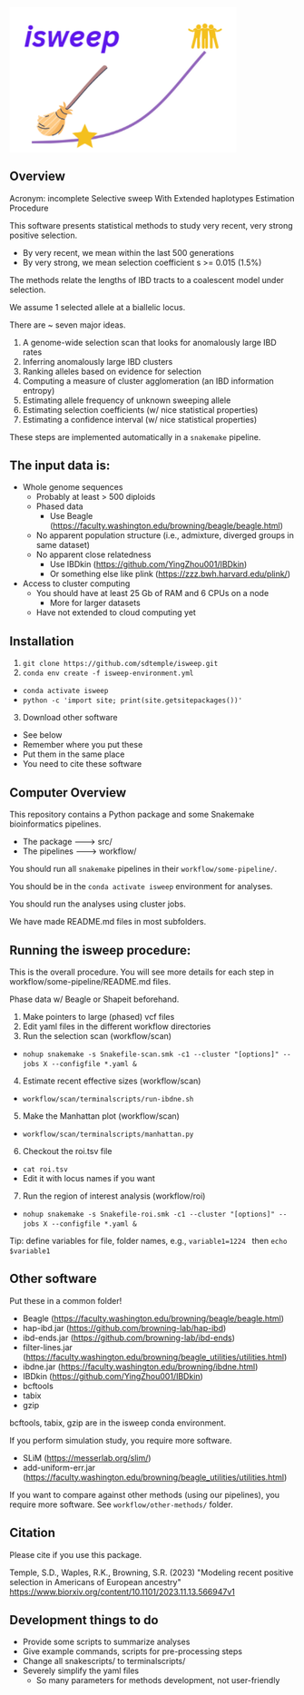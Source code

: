 <img src="isweep-icon.png" align="center" width="400px"/>

## Overview

Acronym: incomplete Selective sweep With Extended haplotypes Estimation Procedure

This software presents statistical methods to study very recent, very strong positive selection.
- By very recent, we mean within the last 500 generations
- By very strong, we mean selection coefficient s >= 0.015 (1.5%)

The methods relate the lengths of IBD tracts to a coalescent model under selection. 

We assume 1 selected allele at a biallelic locus.

There are ~ seven major ideas.

1. A genome-wide selection scan that looks for anomalously large IBD rates
2. Inferring anomalously large IBD clusters
3. Ranking alleles based on evidence for selection
4. Computing a measure of cluster agglomeration (an IBD information entropy)
5. Estimating allele frequency of unknown sweeping allele
6. Estimating selection coefficients (w/ nice statistical properties)
7. Estimating a confidence interval (w/ nice statistical properties)

These steps are implemented automatically in a `snakemake` pipeline.

## The input data is:

- Whole genome sequences
  - Probably at least > 500 diploids
  - Phased data
    - Use Beagle (https://faculty.washington.edu/browning/beagle/beagle.html)
  - No apparent population structure (i.e., admixture, diverged groups in same dataset)
  - No apparent close relatedness
    - Use IBDkin (https://github.com/YingZhou001/IBDkin)
    - Or something else like plink (https://zzz.bwh.harvard.edu/plink/)
- Access to cluster computing
  - You should have at least 25 Gb of RAM and 6 CPUs on a node
    - More for larger datasets
  - Have not extended to cloud computing yet

## Installation

1. ` git clone https://github.com/sdtemple/isweep.git `
2. ` conda env create -f isweep-environment.yml `
  - ` conda activate isweep `
  - ` python -c 'import site; print(site.getsitepackages())' `
3. Download other software
  - See below
  - Remember where you put these
  - Put them in the same place
  - You need to cite these software

## Computer Overview

This repository contains a Python package and some Snakemake bioinformatics pipelines.
- The package ---> src/
- The pipelines ---> workflow/

You should run all `snakemake` pipelines in their `workflow/some-pipeline/`.

You should be in the `conda activate isweep` environment for analyses.

You should run the analyses using cluster jobs.

We have made README.md files in most subfolders.

## Running the isweep procedure:

This is the overall procedure. You will see more details for each step in workflow/some-pipeline/README.md files.

Phase data w/ Beagle or Shapeit beforehand.

1. Make pointers to large (phased) vcf files
2. Edit yaml files in the different workflow directories
3. Run the selection scan (workflow/scan)
- ` nohup snakemake -s Snakefile-scan.smk -c1 --cluster "[options]" --jobs X --configfile *.yaml & `
4. Estimate recent effective sizes (workflow/scan)
- ` workflow/scan/terminalscripts/run-ibdne.sh `
5. Make the Manhattan plot (workflow/scan)
- ` workflow/scan/terminalscripts/manhattan.py `
6. Checkout the roi.tsv file
  - ` cat roi.tsv `
  - Edit it with locus names if you want
7. Run the region of interest analysis (workflow/roi)
  - ` nohup snakemake -s Snakefile-roi.smk -c1 --cluster "[options]" --jobs X --configfile *.yaml & `

Tip: define variables for file, folder names, e.g., `variable1=1224 ` then `echo $variable1 `

## Other software

Put these in a common folder!

- Beagle (https://faculty.washington.edu/browning/beagle/beagle.html)
- hap-ibd.jar (https://github.com/browning-lab/hap-ibd)
- ibd-ends.jar (https://github.com/browning-lab/ibd-ends)
- filter-lines.jar (https://faculty.washington.edu/browning/beagle_utilities/utilities.html)
- ibdne.jar (https://faculty.washington.edu/browning/ibdne.html)
- IBDkin (https://github.com/YingZhou001/IBDkin)
- bcftools
- tabix
- gzip

bcftools, tabix, gzip are in the isweep conda environment.

If you perform simulation study, you require more software.
- SLiM (https://messerlab.org/slim/)
- add-uniform-err.jar (https://faculty.washington.edu/browning/beagle_utilities/utilities.html)

If you want to compare against other methods (using our pipelines), you require more software.
See `workflow/other-methods/` folder.

## Citation

Please cite if you use this package.

Temple, S.D., Waples, R.K., Browning, S.R. (2023) "Modeling recent positive selection in Americans of European ancestry"
https://www.biorxiv.org/content/10.1101/2023.11.13.566947v1

## Development things to do

- Provide some scripts to summarize analyses
- Give example commands, scripts for pre-processing steps
- Change all snakescripts/ to terminalscripts/
- Severely simplify the yaml files
  - So many parameters for methods development, not user-friendly
